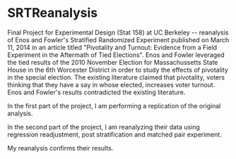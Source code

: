 # SRTReanalysis
Final Project for Experimental Design (Stat 158) at UC Berkeley -- reanalysis of Enos and Fowler's Stratified Randomized Experiment published on March 11, 2014 in an article titled "Pivotality and Turnout: Evidence from a Field Experiment in the Aftermath of Tied Elections". Enos and Fowler leveraged the tied results of the 2010 November Election for Massachussetts State House in the 6th Worcester District in order to study the effects of pivotality in the special election. The existing literature claimed that pivotality, voters thinking that they have a say in whose elected, increases voter turnout. Enos and Fowler's results contradicted the existing literature. 

In the first part of the project, I am performing a replication of the original analysis. 

In the second part of the project, I am reanalyzing their data using regression readjustment, post stratification and matched pair experiment.

My reanalysis confirms their results.
